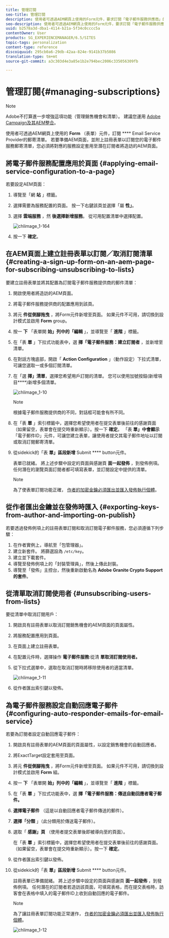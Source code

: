 ```yaml
---
title: 管理訂閱
seo-title: 管理訂閱
description: 使用者可透過AEM網頁上使用的Form元件，要求訂閱「電子郵件服務供應商」的郵寄清單。 若要準備AEM頁面，並附上註冊表單以訂閱您的電子郵件服務郵寄清單，您必須將對應的服務設定套用至潛在訂閱者將造訪的AEM頁面。
seo-description: 使用者可透過AEM網頁上使用的Form元件，要求訂閱「電子郵件服務供應商」的郵寄清單。 若要準備AEM頁面，並附上註冊表單以訂閱您的電子郵件服務郵寄清單，您必須將對應的服務設定套用至潛在訂閱者將造訪的AEM頁面。
uuid: b2578a3d-dba1-4114-b21a-5f34c0cccc5a
contentOwner: User
products: SG_EXPERIENCEMANAGER/6.5/SITES
topic-tags: personalization
content-type: reference
discoiquuid: 295cb0a6-29db-42aa-824e-9141b37b5086
translation-type: tm+mt
source-git-commit: a3c303d4e3a85e1b2e794bec2006c335056309fb

---
```



# 管理訂閱{#managing-subscriptions}

>[!NOTE]
>
>Adobe不打算進一步增強這項功能（管理銷售機會和清單）。
>建議您運用 [Adobe Campaign及其AEM整合](/help/sites-administering/campaign.md)。

使用者可透過AEM網頁上使用的 **Form** （表單）元件，訂閱 **** Email Service Provider的郵寄清單。 若要準備AEM頁面，並附上註冊表單以訂閱您的電子郵件服務郵寄清單，您必須將對應的服務設定套用至潛在訂閱者將造訪的AEM頁面。

## 將電子郵件服務配置應用於頁面 {#applying-email-service-configuration-to-a-page}

若要設定AEM頁面：

1. 導覽至「網 **站** 」標籤。
1. 選擇需要為服務配置的頁面。 按一下右鍵該頁並選擇「屬 **性」**。

1. 選擇 **雲端服務** ，然 **後選擇新增服務**。 從可用配置清單中選擇配置。

   ![chlimage_1-164](assets/chlimage_1-164.png)

1. 按一下 **確定**。

## 在AEM頁面上建立註冊表單以訂閱／取消訂閱清單 {#creating-a-sign-up-form-on-an-aem-page-for-subscribing-unsubscribing-to-lists}

要建立註冊表單並將其配置為訂閱電子郵件服務提供商的郵件清單：

1. 開啟使用者將造訪的AEM頁面。
1. 將電子郵件服務提供商的配置應用到該頁。

1. 將元 **件從側腳拖曳** ，將Form元件新增至頁面。 如果元件不可用，請切換到設計模式並啟用 **Form** group。
1. 按一 **下** 「表單開 **始」列中的「編輯** 」，並導覽至「 **進階** 」標籤。
1. 在「表 **單** 」下拉式功能表中，選 **擇「電子郵件服務：建立訂閱者** ，並新增至清單。
1. 在對話方塊底部，開啟「 **Action Configuration** 」（動作設定）下拉式清單，可讓您選取一或多個訂閱清單。
1. 在「選 **擇」清單**，選擇您希望用戶訂閱的清單。 您可以使用加號按鈕(新增項目&#x200B;****)新增多個清單。

   ![chlimage_1-10](assets/chlimage_1-10.jpeg)

   >[!NOTE]
   >
   >根據電子郵件服務提供商的不同，對話框可能會有所不同。

1. 在「表 **單** 」索引標籤中，選擇您希望使用者在提交表單後前往的感謝頁面（如果留空，表單會在提交時重新顯示）。按一下 **確定**。 「表 **單」中會顯示** 「電子郵件ID」元件，可讓您建立表單，讓使用者提交其電子郵件地址以訂閱或取消訂閱郵寄清單。
1. 從sidekick的「表 **單」區段新增** Submit **** button元件。

   表單已就緒。 將上述步驟中設定的頁面與感謝頁 **面一起發佈** ，到發佈例項。 任何潛在的瀏覽頁面訂閱者都可填寫表單，並訂閱設定中提供的清單。

   >[!NOTE]
   >
   >為了使表單訂閱功能正確， [作者的加密金鑰必須匯出並匯入發佈執行個體](#exporting-keys-from-author-and-importing-on-publish)。

## 從作者匯出金鑰並在發佈時匯入 {#exporting-keys-from-author-and-importing-on-publish}

若要透過發佈例項上的註冊表單訂閱和取消訂閱電子郵件服務，您必須遵循下列步驟：

1. 在作者實例上，導航至「包管理器」。
1. 建立新套件。 將篩選設為 `/etc/key`。
1. 建立並下載套件。
1. 導覽至發佈例項上的「封裝管理員」，然後上傳此封裝。
1. 導覽至「發佈」主控台，然後重新啟動名為 **Adobe Granite Crypto Support的套件**。

## 從清單取消訂閱使用者 {#unsubscribing-users-from-lists}

要從清單中取消訂閱用戶：

1. 開啟具有註冊表單以取消訂閱銷售機會的AEM頁面的頁面屬性。
1. 將服務配置應用到頁面。
1. 在頁面上建立註冊表單。
1. 在配置元件時，選擇操作 **電子郵件服務**:從清 **單取消訂閱使用者。**
1. 從下拉式選單中，選取在取消訂閱時將移除使用者的適當清單。

   ![chlimage_1-11](assets/chlimage_1-11.jpeg)

1. 從作者匯出索引鍵以發佈。

## 為電子郵件服務設定自動回應電子郵件 {#configuring-auto-responder-emails-for-email-service}

若要為訂閱者設定自動回應電子郵件：

1. 開啟具有註冊表單的AEM頁面的頁面屬性，以設定銷售機會的自動回應者。
1. 將ExactTarget設定套用至頁面。

1. 將元 **件從側腳拖曳** ，將Form元件新增至頁面。 如果元件不可用，請切換到設計模式並啟用 **Form** 組。
1. 按一 **下** 「表單開 **始」列中的「編輯** 」，並導覽至「 **進階** 」標籤。
1. 在「表 **單** 」下拉式功能表中，選 **擇「電子郵件服務：傳送自動回應者電子郵件。**
1. **選擇電子郵件** （這是以自動回應者電子郵件傳送的郵件）。

1. **選擇「分類** 」（此分類用於傳送電子郵件）。
1. 選取「 **感謝」頁** （使用者提交表單後即被導向至的頁面）。

   在「表 **單** 」索引標籤中，選擇您希望使用者在提交表單後前往的感謝頁面。 （如果留空，表單會在提交時重新顯示）。按一下 **確定**。

1. 從作者匯出索引鍵以發佈。
1. 從sidekick的「表 **單」區段新增** Submit **** button元件。

   註冊表單已準備就緒。 將上述步驟中設定的頁面與感謝頁 **面一起發佈** ，到發佈例項。 任何潛在的訂閱者若造訪該頁面，可填寫表格，而在提交表格時，訪客會在表格中填入的電子郵件ID上收到自動回應的電子郵件。

   >[!NOTE]
   >
   >為了讓註冊表單訂閱功能正常運作， [作者的加密金鑰必須匯出並匯入發佈執行個體](#exporting-keys-from-author-and-importing-on-publish)。

   ![chlimage_1-12](assets/chlimage_1-12.jpeg)

